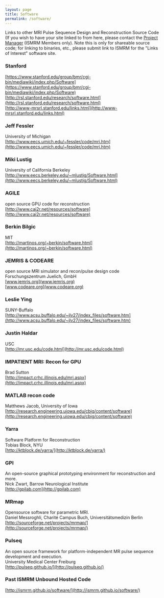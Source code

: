 ```yaml
---
layout: page
title: Software
permalink: /software/
---
```


Links to other MRI Pulse Sequence Design and Reconstruction Source Code (If you
wish to have your site linked to from here, please contact the 
[Project Manager](mailto:jim.pipe@chw.edu) (ISMRM Members only).  Note this is
only for shareable source code; for linking to binaries, etc., please submit
link to ISMRM for the "Links of Interest" software site.
 
### Stanford
 [https://www.stanford.edu/group/bmr/cgi-bin/mediawiki/index.php/Software](https://www.stanford.edu/group/bmr/cgi-bin/mediawiki/index.php/Software) <br>
 [http://rsl.stanford.edu/research/software.html](http://rsl.stanford.edu/research/software.html) <br>
 [http://www-mrsrl.stanford.edu/links.html](http://www-mrsrl.stanford.edu/links.html)

### Jeff Fessler
 University of Michigan <br>
 [http://www.eecs.umich.edu/~fessler/code/mri.htm](http://www.eecs.umich.edu/~fessler/code/mri.htm)

### Miki Lustig
 University of California Berkeley <br>
 [http://www.eecs.berkeley.edu/~mlustig/Software.html](http://www.eecs.berkeley.edu/~mlustig/Software.html)

### AGILE
 open source GPU code for reconstruction <br>
 [http://www.cai2r.net/resources/software](http://www.cai2r.net/resources/software)

### Berkin Bilgic
 MIT <br>
 [http://martinos.org/~berkin/software.html](http://martinos.org/~berkin/software.html)

### JEMRIS & CODEARE
 open source MRI simulator and recon/pulse design code <br>
 Forschungszentrum Juelich, GmbH <br>
 [www.jemris.org](www.jemris.org) <br>
 [www.codeare.org](www.codeare.org)

### Leslie Ying
 SUNY-Buffalo <br>
 [http://www.acsu.buffalo.edu/~jlv27/index_files/software.htm](http://www.acsu.buffalo.edu/~jlv27/index_files/software.htm)

### Justin Haldar 
 USC <br>
 [http://mr.usc.edu/code.html](http://mr.usc.edu/code.html)

### IMPATIENT MRI: Recon for GPU
 Brad Sutton <br>
 [http://impact.crhc.illinois.edu/mri.aspx](http://impact.crhc.illinois.edu/mri.aspx)

### MATLAB recon code
 Matthews Jacob, University of Iowa <br>
 [http://research.engineering.uiowa.edu/cbig/content/software](http://research.engineering.uiowa.edu/cbig/content/software)

### Yarra
 Software Platform for Reconstruction <br>
 Tobias Block, NYU <br>
 [http://ktblock.de/yarra/](http://ktblock.de/yarra/)

### GPI
 An open-source graphical prototyping environment for reconstruction and more. <br>
 Nick Zwart, Barrow Neurological Institute <br>
 [http://gpilab.com](http://gpilab.com)
  
### MRmap 
 Opensource software for parametric MRI. <br>
 Daniel Messroghli, Charité Campus Buch, Universitätsmedizin Berlin <br>
 [http://sourceforge.net/projects/mrmap/](http://sourceforge.net/projects/mrmap/)

### Pulseq 
 An open source framework for platform-independent MR pulse sequence development and execution. <br>
 University Medical Center Freiburg <br>
 [http://pulseq.github.io/](http://pulseq.github.io/)

### Past ISMRM Unbound Hosted Code
 [http://ismrm.github.io/software/](http://ismrm.github.io/software/)
